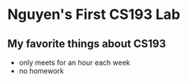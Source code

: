 # Nguyen's First CS193 Lab

## My favorite things about CS193
- only meets for an hour each week
- no homework
